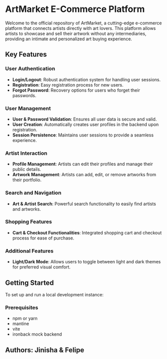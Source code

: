 # ArtMarket E-Commerce Platform

Welcome to the official repository of ArtMarket, a cutting-edge e-commerce platform that connects artists directly with art lovers. This platform allows artists to showcase and sell their artwork without any intermediaries, providing an intimate and personalized art buying experience.

## Key Features

### User Authentication
- **Login/Logout**: Robust authentication system for handling user sessions.
- **Registration**: Easy registration process for new users.
- **Forgot Password**: Recovery options for users who forget their passwords.

### User Management
- **User & Password Validation**: Ensures all user data is secure and valid.
- **User Creation**: Automatically creates user profiles in the backend upon registration.
- **Session Persistence**: Maintains user sessions to provide a seamless experience.

### Artist Interaction
- **Profile Management**: Artists can edit their profiles and manage their public details.
- **Artwork Management**: Artists can add, edit, or remove artworks from their portfolio.

### Search and Navigation
- **Art & Artist Search**: Powerful search functionality to easily find artists and artworks.

### Shopping Features
- **Cart & Checkout Functionalities**: Integrated shopping cart and checkout process for ease of purchase.

### Additional Features
- **Light/Dark Mode**: Allows users to toggle between light and dark themes for preferred visual comfort.

## Getting Started

To set up and run a local development instance:

### Prerequisites

- npm or yarn
- mantine
- vite
- ironback mock backend

## Authors: Jinisha & Felipe
